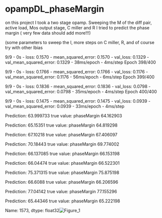 # opampDL_phaseMargin
on this project I took a two stage opamp. Sweeping the M of the diff pair, active load, Mos output stage, C miller and R I tried to predict the phase margin
( very few data should add more!!!)


(some parameters to sweep the l, more steps on C miller, R, and of course try with other Ibias

9/9 - 0s - loss: 0.1570 - mean_squared_error: 0.1570 - val_loss: 0.1329 - val_mean_squared_error: 0.1329 - 38ms/epoch - 4ms/step
Epoch 398/400

9/9 - 0s - loss: 0.1766 - mean_squared_error: 0.1766 - val_loss: 0.1176 - val_mean_squared_error: 0.1176 - 56ms/epoch - 6ms/step
Epoch 399/400

9/9 - 0s - loss: 0.1836 - mean_squared_error: 0.1836 - val_loss: 0.0798 - val_mean_squared_error: 0.0798 - 35ms/epoch - 4ms/step
Epoch 400/400

9/9 - 0s - loss: 0.1475 - mean_squared_error: 0.1475 - val_loss: 0.0939 - val_mean_squared_error: 0.0939 - 33ms/epoch - 4ms/step


Prediction:  63.999733  true value:  phaseMargin    64.162903

Prediction:  65.15351  true value:  phaseMargin    64.819298

Prediction:  67.10218  true value:  phaseMargin    67.406097

Prediction:  70.18443  true value:  phaseMargin    69.774002

Prediction:  66.137085  true value:  phaseMargin    66.153198

Prediction:  66.04474  true value:  phaseMargin    66.522301

Prediction:  75.371315  true value:  phaseMargin    75.875198

Prediction:  66.6088  true value:  phaseMargin    66.206596

Prediction:  77.04142  true value:  phaseMargin    77.155296

Prediction:  65.44346  true value:  phaseMargin    65.222198


Name: 1573, dtype: float32![Figure_1](https://github.com/georgekasa/opampDL_phaseMargin/assets/79354220/5266bb32-d764-4b6c-954c-e3e54eb98ffe)


